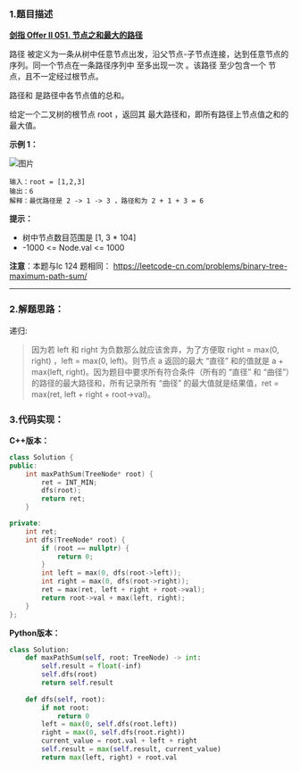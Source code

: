 ### 1.题目描述

 **[剑指 Offer II 051. 节点之和最大的路径](https://leetcode-cn.com/problems/jC7MId/)** 
 
路径 被定义为一条从树中任意节点出发，沿父节点-子节点连接，达到任意节点的序列。同一个节点在一条路径序列中 至多出现一次 。该路径 至少包含一个 节点，且不一定经过根节点。

路径和 是路径中各节点值的总和。

给定一个二叉树的根节点 root ，返回其 最大路径和，即所有路径上节点值之和的最大值。

**示例 1：**

 ![图片](https://user-images.githubusercontent.com/42907149/144364036-7b2944e8-52df-46db-bf61-ffd66d115402.png)
 
```
输入：root = [1,2,3]
输出：6
解释：最优路径是 2 -> 1 -> 3 ，路径和为 2 + 1 + 3 = 6
```

**提示：**

- 树中节点数目范围是 [1, 3 * 104]
- -1000 <= Node.val <= 1000

**注意**：本题与lc 124 题相同： https://leetcode-cn.com/problems/binary-tree-maximum-path-sum/


-------------

### 2.解题思路：

递归:
> 因为若 left 和 right 为负数那么就应该舍弃，为了方便取 right = max(0, right) ，left = max(0, left)。则节点 a 返回的最大 “直径” 和的值就是 a + max(left, right)。因为题目中要求所有符合条件（所有的 “直径” 和 “曲径”）的路径的最大路径和，所有记录所有 “曲径” 的最大值就是结果值，ret = max(ret, left + right + root->val)。

### 3.代码实现：

**C++版本：**
```C++
class Solution {
public:
    int maxPathSum(TreeNode* root) {
        ret = INT_MIN;
        dfs(root);
        return ret;
    }

private:
    int ret;
    int dfs(TreeNode* root) {
        if (root == nullptr) {
            return 0;
        }
        int left = max(0, dfs(root->left));
        int right = max(0, dfs(root->right));
        ret = max(ret, left + right + root->val);
        return root->val + max(left, right);
    }
};

```

**Python版本：**

```Python
class Solution:
    def maxPathSum(self, root: TreeNode) -> int:
        self.result = float(-inf)
        self.dfs(root)
        return self.result
    
    def dfs(self, root):
        if not root:
            return 0
        left = max(0, self.dfs(root.left))
        right = max(0, self.dfs(root.right))
        current_value = root.val + left + right
        self.result = max(self.result, current_value)
        return max(left, right) + root.val

```
